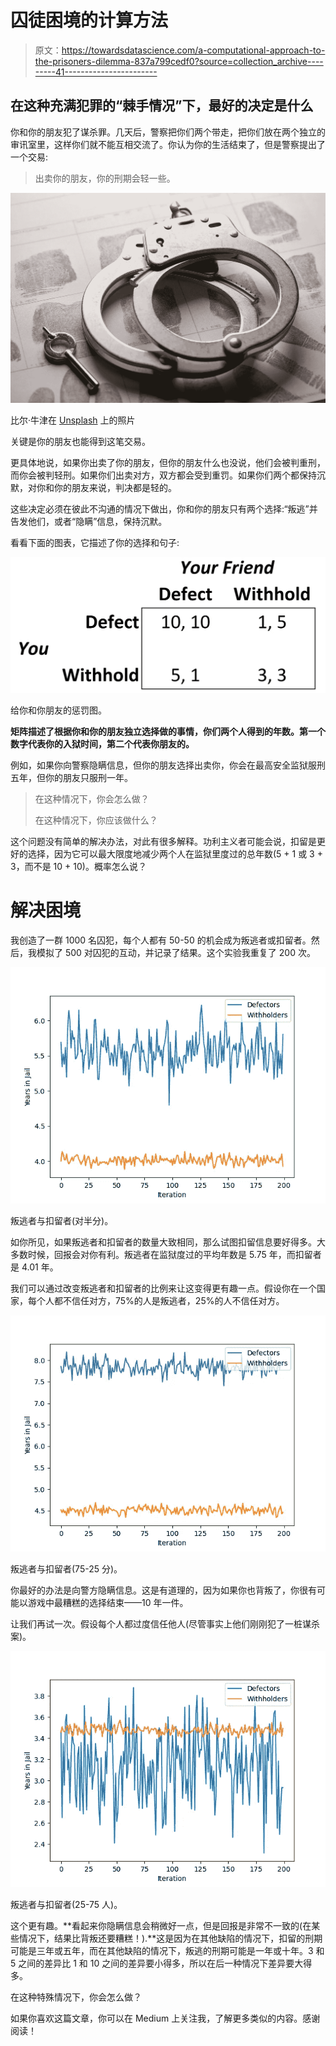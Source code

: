 # 囚徒困境的计算方法

> 原文：<https://towardsdatascience.com/a-computational-approach-to-the-prisoners-dilemma-837a799cedf0?source=collection_archive---------41----------------------->

## 在这种充满犯罪的“棘手情况”下，最好的决定是什么

你和你的朋友犯了谋杀罪。几天后，警察把你们两个带走，把你们放在两个独立的审讯室里，这样你们就不能互相交流了。你认为你的生活结束了，但是警察提出了一个交易:

> 出卖你的朋友，你的刑期会轻一些。

![](img/0549d0ac94b68dba228a1bfc252d68e4.png)

比尔·牛津在 [Unsplash](https://unsplash.com/s/photos/crime?utm_source=unsplash&utm_medium=referral&utm_content=creditCopyText) 上的照片

关键是你的朋友也能得到这笔交易。

更具体地说，如果你出卖了你的朋友，但你的朋友什么也没说，他们会被判重刑，而你会被判轻刑。如果你们出卖对方，双方都会受到重罚。如果你们两个都保持沉默，对你和你的朋友来说，判决都是轻的。

这些决定必须在彼此不沟通的情况下做出，你和你的朋友只有两个选择:“叛逃”并告发他们，或者“隐瞒”信息，保持沉默。

看看下面的图表，它描述了你的选择和句子:

![](img/3ce9c050156dffaba489eee0dd0781a3.png)

给你和你朋友的惩罚图。

**矩阵描述了根据你和你的朋友独立选择做的事情，你们两个人得到的年数。第一个数字代表你的入狱时间，第二个代表你朋友的。**

例如，如果你向警察隐瞒信息，但你的朋友选择出卖你，你会在最高安全监狱服刑五年，但你的朋友只服刑一年。

> 在这种情况下，你会怎么做？
> 
> 在这种情况下，你应该做什么？

这个问题没有简单的解决办法，对此有很多解释。功利主义者可能会说，扣留是更好的选择，因为它可以最大限度地减少两个人在监狱里度过的总年数(5 + 1 或 3 + 3，而不是 10 + 10)。概率怎么说？

# 解决困境

我创造了一群 1000 名囚犯，每个人都有 50-50 的机会成为叛逃者或扣留者。然后，我模拟了 500 对囚犯的互动，并记录了结果。这个实验我重复了 200 次。

![](img/4e5dc5a27eb42c7a0cd5ea67e581477a.png)

叛逃者与扣留者(对半分)。

如你所见，如果叛逃者和扣留者的数量大致相同，那么试图扣留信息要好得多。大多数时候，回报会对你有利。叛逃者在监狱度过的平均年数是 5.75 年，而扣留者是 4.01 年。

我们可以通过改变叛逃者和扣留者的比例来让这变得更有趣一点。假设你在一个国家，每个人都不信任对方，75%的人是叛逃者，25%的人不信任对方。

![](img/364f964273bb0f4561664679c946d63b.png)

叛逃者与扣留者(75-25 分)。

你最好的办法是向警方隐瞒信息。这是有道理的，因为如果你也背叛了，你很有可能以游戏中最糟糕的选择结束——10 年一件。

让我们再试一次。假设每个人都过度信任他人(尽管事实上他们刚刚犯了一桩谋杀案)。

![](img/e0e963a24d4a20dbe0358b26769f14fe.png)

叛逃者与扣留者(25-75 人)。

这个更有趣。**看起来你隐瞒信息会稍微好一点，但是回报是非常不一致的(在某些情况下，结果比背叛还要糟糕！).**这是因为在其他缺陷的情况下，扣留的刑期可能是三年或五年，而在其他缺陷的情况下，叛逃的刑期可能是一年或十年。3 和 5 之间的差异比 1 和 10 之间的差异要小得多，所以在后一种情况下差异要大得多。

在这种特殊情况下，你会怎么做？

如果你喜欢这篇文章，你可以在 Medium 上关注我，了解更多类似的内容。感谢阅读！